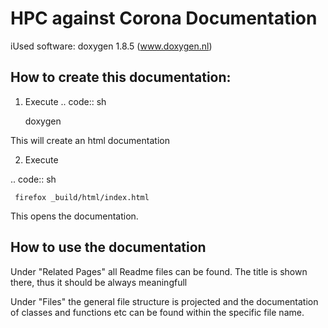 HPC against Corona Documentation
===============================

iUsed software: doxygen 1.8.5 (www.doxygen.nl)


How to create this documentation:
---------------------------------
1. Execute
.. code:: sh

    doxygen

This will create an html documentation

2. Execute 

.. code:: sh

     firefox _build/html/index.html

This opens the documentation.


How to use the documentation
----------------------------

Under "Related Pages" all Readme files can be found. The title is shown there, thus it should be always meaningfull

Under "Files" the general file structure is projected and the documentation of classes and functions etc can be found within the specific file name.
